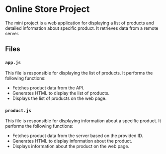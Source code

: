 # Online Store Project

The mini project is a web application for displaying a list of products and detailed information about specific product. It retrieves data from a remote server.

## Files

### `app.js`

This file is responsible for displaying the list of products. It performs the following functions:

- Fetches product data from the API.
- Generates HTML to display the list of products.
- Displays the list of products on the web page.

### `product.js`

This file is responsible for displaying information about a specific product. It performs the following functions:

- Fetches product data from the server based on the provided ID.
- Generates HTML to display information about the product.
- Displays information about the product on the web page.
